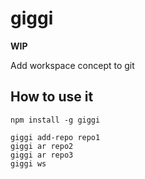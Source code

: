 # giggi

__WIP__

Add workspace concept to git

## How to use it

```
npm install -g giggi

giggi add-repo repo1
giggi ar repo2
giggi ar repo3
giggi ws
```
